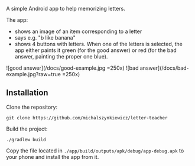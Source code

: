 A simple Android app to help memorizing letters.

The app:
- shows an image of an item corresponding to a letter
- says e.g. "b like banana"
- shows 4 buttons with letters. When one of the letters is selected, the app either paints it
green (for the good answer) or red (for the bad answer, painting the proper one blue).

![good answer](/docs/good-example.jpg =250x)
![bad answer](/docs/bad-example.jpg?raw=true =250x)

## Installation
Clone the repository:
```shell script
git clone https://github.com/michalszynkiewicz/letter-teacher
```

Build the project:
```shell script
./gradlew build
```

Copy the file located in `./app/build/outputs/apk/debug/app-debug.apk` to your phone and install the app from it.

